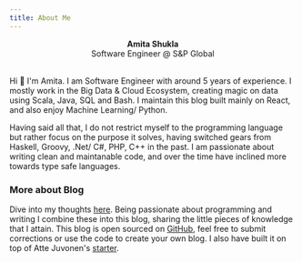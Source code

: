 ```yaml
---
title: About Me
---
```

<re-img src="avatar-large.jpg" hovereffect=true></re-img>

<div style="text-align:center"><b>Amita Shukla</b></div>
<div style="text-align:center">Software Engineer @ S&P Global</div>

<br/>

Hi :wave: I'm Amita. I am Software Engineer with around 5 years of experience. I mostly work in the Big Data & Cloud Ecosystem, creating magic on data using  Scala, Java, SQL and Bash. I maintain this blog built mainly on React, and also enjoy Machine Learning/ Python. 

Having said all that, I do not restrict myself to the programming language but rather focus on the purpose it solves, having switched gears from Haskell, Groovy, .Net/ C#, PHP, C++ in the past. I am passionate about writing clean and maintanable code, and over the time have inclined more towards type safe languages. 

<re-icons></re-icons>

### More about Blog
Dive into my thoughts [here](https://amitashukla.in/blog). Being passionate about programming and writing I combine these into this blog, sharing the little pieces of knowledge that I attain. This blog is open sourced on [GitHub](https://github.com/amita-shukla/blog-1), feel free to submit corrections or use the code to create your own blog. I also have built it on top of Atte Juvonen's [starter](https://github.com/baobabKoodaa).